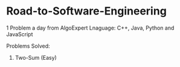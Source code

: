 # Road-to-Software-Engineering
1 Problem a day from AlgoExpert
Lnaguage: C++, Java, Python and JavaScript

Problems Solved:

1. Two-Sum (Easy)
